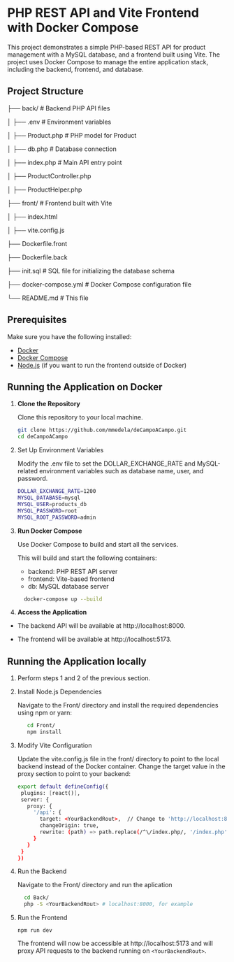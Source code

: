 # PHP REST API and Vite Frontend with Docker Compose

This project demonstrates a simple PHP-based REST API for product management with a MySQL database, and a frontend built using Vite. The project uses Docker Compose to manage the entire application stack, including the backend, frontend, and database.

## Project Structure

├── back/ # Backend PHP API files

│ ├── .env # Environment variables

│ ├── Product.php # PHP model for Product

│ ├── db.php # Database connection

│ ├── index.php # Main API entry point

│ ├── ProductController.php

│ ├── ProductHelper.php

├── front/ # Frontend built with Vite

│ ├── index.html

│ ├── vite.config.js

├── Dockerfile.front

├── Dockerfile.back

├── init.sql # SQL file for initializing the database schema

├── docker-compose.yml # Docker Compose configuration file

└── README.md # This file


## Prerequisites

Make sure you have the following installed:
- [Docker](https://docs.docker.com/get-docker/)
- [Docker Compose](https://docs.docker.com/compose/install/)
- [Node.js](https://nodejs.org/) (if you want to run the frontend outside of Docker)
  
## Running the Application on Docker

1. **Clone the Repository**

   Clone this repository to your local machine.

   ```bash
   git clone https://github.com/mmedela/deCampoACampo.git
   cd deCampoACampo

2. Set Up Environment Variables

   Modify the .env file to set the DOLLAR_EXCHANGE_RATE and MySQL-related environment variables such as database name, user, and password.

   ```bash
   DOLLAR_EXCHANGE_RATE=1200
   MYSQL_DATABASE=mysql
   MYSQL_USER=products_db
   MYSQL_PASSWORD=root
   MYSQL_ROOT_PASSWORD=admin

4. **Run Docker Compose**
   
   Use Docker Compose to build and start all the services.
   
   This will build and start the following containers:
   - backend: PHP REST API server
   - frontend: Vite-based frontend
   - db: MySQL database server
       
   ```bash
     docker-compose up --build
   
5. **Access the Application**

  - The backend API will be available at http://localhost:8000.
  
  - The frontend will be available at http://localhost:5173.

## Running the Application locally

1. Perform steps 1 and 2 of the previous section.

2. Install Node.js Dependencies

   Navigate to the Front/ directory and install the required dependencies using npm or yarn:
   ```bash
      cd Front/
      npm install

3. Modify Vite Configuration
   
   Update the vite.config.js file in the front/ directory to point to the local backend instead of the Docker container. Change the target value in the proxy section to point to your backend:
    ```bash
    export default defineConfig({
     plugins: [react()],
     server: {
       proxy: {
         '/api': {
           target: <YourBackendRout>,  // Change to 'http://localhost:8000' if useing default settings
           changeOrigin: true,
           rewrite: (path) => path.replace(/^\/index.php/, '/index.php')
         }
       }
     }
   })
4. Run the Backend

   Navigate to the Front/ directory and run the aplication
    ```bash
      cd Back/
      php -S <YourBackendRout> # localhost:8000, for example
5. Run the Frontend
   ```
   npm run dev
   ```
   The frontend will now be accessible at http://localhost:5173 and will proxy API requests to the backend running on ```<YourBackendRout>```.
